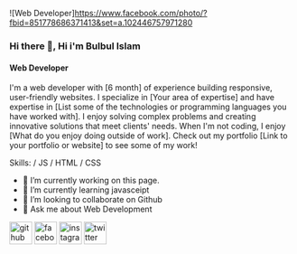 ![Web Developer]https://www.facebook.com/photo/?fbid=851778686371413&set=a.102446757971280
### Hi there 👋, Hi i'm Bulbul Islam
#### Web Developer


I'm a web developer with [6 month] of experience building responsive, user-friendly websites. I specialize in [Your area of expertise] and have expertise in [List some of the technologies or programming languages you have worked with]. I enjoy solving complex problems and creating innovative solutions that meet clients' needs. When I'm not coding, I enjoy [What do you enjoy doing outside of work]. Check out my portfolio [Link to your portfolio or website] to see some of my work!

Skills: / JS / HTML / CSS

- 🔭 I’m currently working on this page. 
- 🌱 I’m currently learning javasceipt 
- 👯 I’m looking to collaborate on Github 
- 💬 Ask me about Web Development 


[<img src='https://cdn.jsdelivr.net/npm/simple-icons@3.0.1/icons/github.svg' alt='github' height='40'>](https://github.com/https://github.com/bulbulbi)  [<img src='https://cdn.jsdelivr.net/npm/simple-icons@3.0.1/icons/facebook.svg' alt='facebook' height='40'>](https://www.facebook.com/https://www.facebook.com/mdbulbul.islam.10048379)  [<img src='https://cdn.jsdelivr.net/npm/simple-icons@3.0.1/icons/instagram.svg' alt='instagram' height='40'>](https://www.instagram.com/https://www.instagram.com/mdbulbul9322//)  [<img src='https://cdn.jsdelivr.net/npm/simple-icons@3.0.1/icons/twitter.svg' alt='twitter' height='40'>](https://twitter.com/https://twitter.com/Mdbulbu19291342)  

